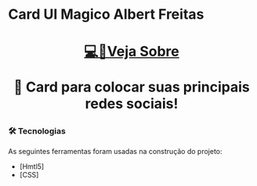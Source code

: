 # Card UI Magico Albert Freitas


<h1 align="center">
<a href="https://albertfreitas.github.io/CARD-UI-HTML-CSS/" target="_blank">💻📰Veja Sobre</a>

<p align="center">🚀 Card para colocar suas principais redes sociais!</p>



### 🛠 Tecnologias

As seguintes ferramentas foram usadas na construção do projeto:
- [Hmtl5]
- [CSS]

